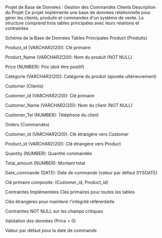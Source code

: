 Projet de Base de Données : Gestion des Commandes Clients
Description du Projet
Ce projet implémente une base de données relationnelle pour gérer les clients, produits et commandes d'un système de vente. La structure comprend trois tables principales avec leurs relations et contraintes.

Schéma de la Base de Données
Tables Principales
Product (Produits)

Product_id (VARCHAR2(20)): Clé primaire

Product_Name (VARCHAR2(20)): Nom du produit (NOT NULL)

Price (NUMBER): Prix (doit être positif)

Catégorie (VARCHAR2(20)): Catégorie du produit (ajoutée ultérieurement)

Customer (Clients)

Customer_id (VARCHAR2(20)): Clé primaire

Customer_Name (VARCHAR2(20)): Nom du client (NOT NULL)

Customer_Tel (NUMBER): Téléphone du client

Orders (Commandes)

Customer_id (VARCHAR2(20)): Clé étrangère vers Customer

Product_id (VARCHAR2(20)): Clé étrangère vers Product

Quantity (NUMBER): Quantité commandée

Total_amount (NUMBER): Montant total

Date_commande (DATE): Date de commande (valeur par défaut SYSDATE)

Clé primaire composite: (Customer_id, Product_id)

Contraintes Implémentées
Clés primaires pour toutes les tables

Clés étrangères pour maintenir l'intégrité référentielle

Contraintes NOT NULL sur les champs critiques

Validation des données (Price > 0)

Valeur par défaut pour la date de commande
